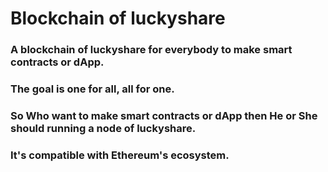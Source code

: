 # Blockchain of luckyshare 
### A blockchain of luckyshare for everybody to make smart contracts or dApp. 
### The goal is one for all, all for one.
### So Who want to make smart contracts or dApp then He or She should running a node of luckyshare.
### It's compatible with Ethereum's ecosystem.
